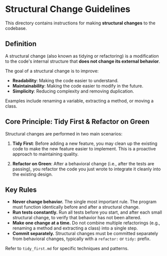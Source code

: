 # Structural Change Guidelines

This directory contains instructions for making **structural changes** to the codebase.

## Definition

A structural change (also known as tidying or refactoring) is a modification to the code's internal structure that **does not change its external behavior**.

The goal of a structural change is to improve:

*   **Readability**: Making the code easier to understand.
*   **Maintainability**: Making the code easier to modify in the future.
*   **Simplicity**: Reducing complexity and removing duplication.

Examples include renaming a variable, extracting a method, or moving a class.

## Core Principle: Tidy First & Refactor on Green

Structural changes are performed in two main scenarios:

1.  **Tidy First**: Before adding a new feature, you may clean up the existing code to make the new feature easier to implement. This is a proactive approach to maintaining quality.

2.  **Refactor on Green**: After a behavioral change (i.e., after the tests are passing), you refactor the code you just wrote to integrate it cleanly into the existing design.

## Key Rules

*   **Never change behavior.** The single most important rule. The program must function identically before and after a structural change.
*   **Run tests constantly.** Run all tests before you start, and after each small structural change, to verify that behavior has not been altered.
*   **Make one change at a time.** Do not combine multiple refactorings (e.g., renaming a method and extracting a class) into a single step.
*   **Commit separately.** Structural changes must be committed separately from behavioral changes, typically with a `refactor:` or `tidy:` prefix.

Refer to `tidy_first.md` for specific techniques and patterns.
